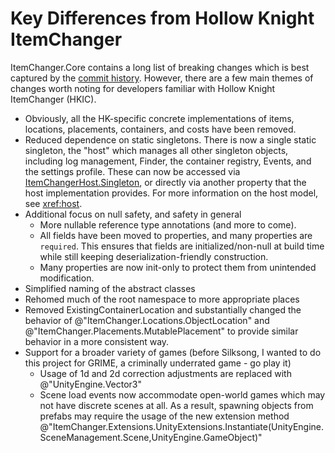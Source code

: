 # Key Differences from Hollow Knight ItemChanger

ItemChanger.Core contains a long list of breaking changes which is best captured by the
[commit history](https://github.com/BadMagic100/ItemChanger.Core/compare/a2bcdd59284ed6aa4e82ca308b4dc23105ccc72c..https://github.com/BadMagic100/ItemChanger.Core/compare/a2bcdd59284ed6aa4e82ca308b4dc23105ccc72c..996c367701622d52f097a7d6f03bd7c7dda26641).
However, there are a few main themes of changes worth noting for developers familiar with Hollow Knight ItemChanger
(HKIC).

- Obviously, all the HK-specific concrete implementations of items, locations, placements, containers, and costs have
  been removed.
- Reduced dependence on static singletons. There is now a single static singleton, the "host" which manages all other
  singleton objects, including log management, Finder, the container registry, Events, and the settings profile. These
  can now be accessed via [ItemChangerHost.Singleton](xref:ItemChanger.ItemChangerHost.Singleton), or directly via another property that the host
  implementation provides. For more information on the host model, see <xref:host>.
- Additional focus on null safety, and safety in general
  - More nullable reference type annotations (and more to come).
  - All fields have been moved to properties, and many properties are `required`. This ensures that fields are
    initialized/non-null at build time while still keeping deserialization-friendly construction.
  - Many properties are now init-only to protect them from unintended modification.
- Simplified naming of the abstract classes
- Rehomed much of the root namespace to more appropriate places
- Removed ExistingContainerLocation and substantially changed the behavior of @"ItemChanger.Locations.ObjectLocation"
  and @"ItemChanger.Placements.MutablePlacement" to provide similar behavior in a more consistent way.
- Support for a broader variety of games (before Silksong, I wanted to do this project for GRIME, a criminally
  underrated game - go play it)
  - Usage of 1d and 2d correction adjustments are replaced with @"UnityEngine.Vector3"
  - Scene load events now accommodate open-world games which may not have discrete scenes at all. As a result, spawning
    objects from prefabs may require the usage of the new extension method
    @"ItemChanger.Extensions.UnityExtensions.Instantiate(UnityEngine.SceneManagement.Scene,UnityEngine.GameObject)"
